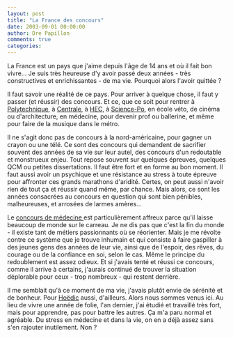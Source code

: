 ```yaml
---
layout: post
title: "La France des concours"
date: 2003-09-01 00:00:00
author: Dre Papillon
comments: true
categories: 
---
```



La France est un pays que j'aime depuis l'âge de 14 ans et où il fait bon vivre...  Je suis très heureuse d'y avoir passé deux années - très constructives et enrichissantes - de ma vie. Pourquoi alors l'avoir quittée ?

Il faut savoir une réalité de ce pays.  Pour arriver à quelque chose, il faut y passer (et réussir) des concours.  Et ce, que ce soit pour rentrer à [Polytechnique](http://www.polytechnique.fr/), à [Centrale](http://www.ecp.fr/), à [HEC](http://www.hec.fr/), à [Science-Po](http://www.sciences-po.fr/), en école véto, de cinéma ou d'architecture, en médecine, pour devenir prof ou ballerine, et même pour faire de la musique dans le métro.

Il ne s'agit donc pas de concours à la nord-américaine, pour gagner un crayon ou une télé.  Ce sont des concours qui demandent de sacrifier souvent des années de sa vie sur leur autel, des concours d'un redoutable et monstrueux enjeu.  Tout repose souvent sur quelques épreuves, quelques QCM ou petites dissertations.  Il faut être fort et en forme au bon moment.  Il faut aussi avoir un psychique et une résistance au stress à toute épreuve pour affronter ces grands marathons d'aridité.  Certes, on peut aussi n'avoir rien de tout ça et réussir quand même, par chance.  Mais alors, ce sont les années consacrées au concours en question qui sont bien pénibles, malheureuses, et arrosées de larmes amères...

Le [concours de médecine ](http://www.remede.org/spip/rubrique.php3?id_rubrique=10)est particulièrement affreux parce qu'il laisse beaucoup de monde sur le carreau.  Je ne dis pas que c'est la fin du monde - il existe tant de métiers passionnants où se réorienter.  Mais je me révolte contre ce système que je trouve inhumain et qui consiste à faire gaspiller à des jeunes gens des années de leur vie, ainsi que de l'espoir, des rêves, du courage ou de la confiance en soi, selon le cas.  Même le principe du redoublement est assez odieux.  Et si j'avais tenté et réussi ce concours, comme il arrive à certains, j'aurais continué de trouver la situation déplorable pour ceux - trop nombreux - qui restent derrière.

Il me semblait qu'à ce moment de ma vie, j'avais plutôt envie de sérénité et de bonheur.  Pour [Hoëdic](http://hoedic.ouvaton.org/) aussi, d'ailleurs.  Alors nous sommes venus ici.  Au lieu de vivre une année de folie, l'an dernier, j'ai étudié et travaillé très fort, mais pour apprendre, pas pour battre les autres.  Ça m'a paru normal et agréable.  Du stress en médecine et dans la vie, on en a déjà assez sans s'en rajouter inutilement.  Non ?
